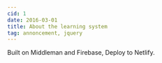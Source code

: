 ```yaml
---
cid: 1
date: 2016-03-01
title: About the learning system
tag: annoncement, jquery
---
```


Built on Middleman and Firebase, Deploy to Netlify.